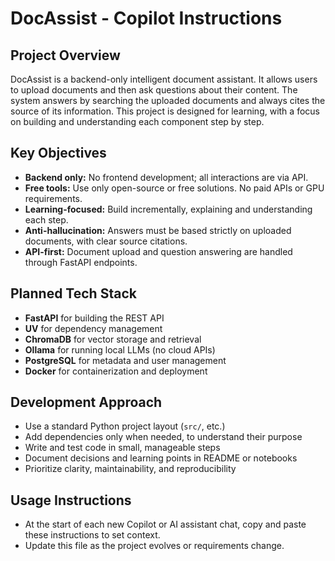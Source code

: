 # DocAssist - Copilot Instructions

## Project Overview
DocAssist is a backend-only intelligent document assistant. It allows users to upload documents and then ask questions about their content. The system answers by searching the uploaded documents and always cites the source of its information. This project is designed for learning, with a focus on building and understanding each component step by step.

## Key Objectives
- **Backend only:** No frontend development; all interactions are via API.
- **Free tools:** Use only open-source or free solutions. No paid APIs or GPU requirements.
- **Learning-focused:** Build incrementally, explaining and understanding each step.
- **Anti-hallucination:** Answers must be based strictly on uploaded documents, with clear source citations.
- **API-first:** Document upload and question answering are handled through FastAPI endpoints.

## Planned Tech Stack
- **FastAPI** for building the REST API
- **UV** for dependency management
- **ChromaDB** for vector storage and retrieval
- **Ollama** for running local LLMs (no cloud APIs)
- **PostgreSQL** for metadata and user management
- **Docker** for containerization and deployment

## Development Approach
- Use a standard Python project layout (`src/`, etc.)
- Add dependencies only when needed, to understand their purpose
- Write and test code in small, manageable steps
- Document decisions and learning points in README or notebooks
- Prioritize clarity, maintainability, and reproducibility

## Usage Instructions
- At the start of each new Copilot or AI assistant chat, copy and paste these instructions to set context.
- Update this file as the project evolves or requirements change.